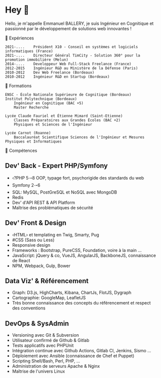 # Hey 👋

Hello, je m'appelle Emmanuel BALLERY, je suis Ingénieur en Cognitique et passionné par le développement de solutions web innovantes !

🔽 Expériences

```text
2021-....    Président X10 - Conseil en systèmes et logiciels informatiques (France)
2021-....    Directeur Général TimCity - Solution 360° pour la promotion immobilière (Melun)
2014-....    Developpeur Web Full-Stack Freelance (France)
2012-2015    Ingénieur R&D au Ministère de la Défense (Paris)
2010-2012    Dev Web Freelance (Bordeaux)
2010-2012    Ingénieur R&D en Startup (Bordeaux)
```

🔽 Formations

```text
ENSC - École Nationale Supérieure de Cognitique (Bordeaux)
Institut Polytechnique (Bordeaux)
    Ingénieur en Cognitique (BAC +5)
    Master Recherche

Lycée Claude Fauriel et Étienne Mimard (Saint‐Etienne)
    Classes Préparatoires aux Grandes Écoles (BAC +2)
    Physiques et Sciences de l'Ingénieur

Lycée Carnot (Roanne)
    Baccalauréat Scientifique Sciences de l'Ingénieur et Mesures Physiques et Informatiques
```

🔽 Compétences

## Dev' Back - Expert PHP/Symfony
- ‹?PHP 5🠒8 OOP, typage fort, psychorigide des standards du web
- Symfony 2🠒6
- SQL: MySQL, PostGreSQL et NoSQL avec MongoDB
- Redis
- Dev' d'API REST & API Platform
- Maîtrise des problématiques de sécurité

## Dev' Front & Design

- ‹HTML› et templating en Twig, Smarty, Pug
- #CSS (Sass ou Less)
- Responsive design
- Frameworks : Bootstrap, PureCSS, Foundation, voire à la main ...
- JavaScript: jQuery & co, VueJS, AngularJS, BackboneJS, connaissance de React
- NPM, Webpack, Gulp, Bower

## Data Viz' & Référencement

- Graph: D3.js, HighCharts, Kibana, ChartJs, FlotJS, Dygraph
- Cartographie: GoogleMap, LeafletJS
- Très bonne connaissance des concepts du référencement et respect des conventions

## DevOps & SysAdmin

- Versioning avec Git & Subversion
- Utilisateur confirmé de Github & Gitlab
- Tests applicatifs avec PHPUnit
- Intégration continue avec Github Actions, Gitlab CI, Jenkins, Sismo ...
- Déploiement avec Ansible (connaissance de Chef et Puppet)
- Scripting Shell/Bash, Perl, PHP, ...
- Administration de serveurs Apache & Nginx
- Maîtrise de l'univers Linux
